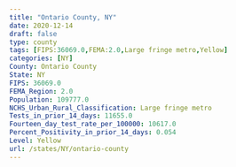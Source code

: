 ```yaml
---
title: "Ontario County, NY"
date: 2020-12-14
draft: false
type: county
tags: [FIPS:36069.0,FEMA:2.0,Large fringe metro,Yellow]
categories: [NY]
County: Ontario County
State: NY
FIPS: 36069.0
FEMA_Region: 2.0
Population: 109777.0
NCHS_Urban_Rural_Classification: Large fringe metro
Tests_in_prior_14_days: 11655.0
Fourteen_day_test_rate_per_100000: 10617.0
Percent_Positivity_in_prior_14_days: 0.054
Level: Yellow
url: /states/NY/ontario-county
---
```



